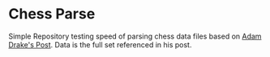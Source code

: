 Chess Parse
===========

Simple Repository testing speed of parsing chess data files based on [Adam Drake's Post](https://aadrake.com/command-line-tools-can-be-235x-faster-than-your-hadoop-cluster.html). Data is the full set referenced in his post.
